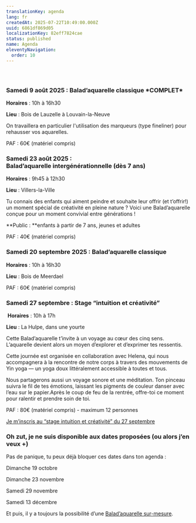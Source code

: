 ```yaml
---
translationKey: agenda
lang: fr
createdAt: 2025-07-22T10:49:00.000Z
uuid: 6861df869d05
localizationKey: 82eff7824cae
status: published
name: Agenda
eleventyNavigation:
  order: 10
---
```

# <img src="/_images/Agenda%20complet%20des%20activit%C3%A9s.webp" alt="" /> 

### **Samedi 9 août 2025&#160;**: **Balad’aquarelle classique \*COMPLET\***

**Horaires** : 10h à 16h30 

**Lieu** : Bois de Lauzelle à Louvain-la-Neuve

On travaillera en particulier l'utilisation des marqueurs (type fineliner) pour rehausser vos aquarelles.

PAF : 60€ (matériel compris)

### **Samedi 23 août 2025&#160;**: **Balad’aquarelle intergénérationnelle (dès 7 ans)**

**Horaires** : 9h45 à 12h30 

**Lieu** : Villers-la-Ville

Tu connais des enfants qui aiment peindre et souhaite leur offrir (et t’offrir!) un moment spécial de créativité en pleine nature ? Voici une Balad’aquarelle conçue pour un moment convivial entre générations !

**Public :&#32;**enfants à partir de 7 ans, jeunes et adultes

PAF : 40€ (matériel compris)

### Samedi 20 septembre 2025 : Balad’aquarelle classique 

**Horaires** : 10h à 16h30

**Lieu** : Bois de Meerdael

PAF : 60€ (matériel compris) 

### **Samedi 27 septembre : Stage “intuition et créativité”**

 **Horaires** : 10h à 17h

**Lieu** : La Hulpe, dans une yourte

Cette Balad’aquarelle t’invite à un voyage au cœur des cinq sens. L’aquarelle devient alors un moyen d’explorer et d’exprimer tes ressentis. 

Cette journée est organisée en collaboration avec Helena, qui nous accompagnera à la rencontre de notre corps à travers des mouvements de Yin yoga — un yoga doux littéralement accessible à toutes et tous. 

Nous partagerons aussi un voyage sonore et une méditation. Ton pinceau suivra le fil de tes émotions, laissant les pigments de couleur danser avec l’eau sur le papier.Après le coup de feu de la rentrée, offre-toi ce moment pour ralentir et prendre soin de toi.

PAF : 80€ (matériel compris) - maximum 12 personnes

[Je m’inscris au “stage intuition et créativité” du 27 septembre](https://gmail.us12.list-manage.com/track/click?u=6de54c566893a7e8017dec274&id=7b118c08ef&e=7796bbf9bf)

### **Oh zut, je ne suis disponible aux dates proposées (ou alors j’en veux +)**

Pas de panique, tu peux déjà bloquer ces dates dans ton agenda : 

Dimanche 19 octobre

Dimanche 23 novembre

Samedi 29 novembre

Samedi 13 décembre

Et puis, il y a toujours la possibilité d’une [Balad’aquarelle sur-mesure](https://www.voyage-aquarelle.be/fr/stages-et-journees-speciales-ou-sur-mesure/).
